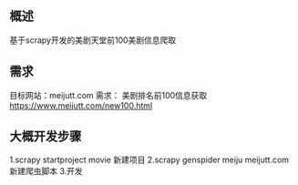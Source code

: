 ## 概述
基于scrapy开发的美剧天堂前100美剧信息爬取
## 需求
目标网站：meijutt.com
需求： 美剧排名前100信息获取 https://www.meijutt.com/new100.html
## 大概开发步骤
1.scrapy startproject movie     新建项目
2.scrapy genspider meiju    meijutt.com     新建爬虫脚本
3.开发